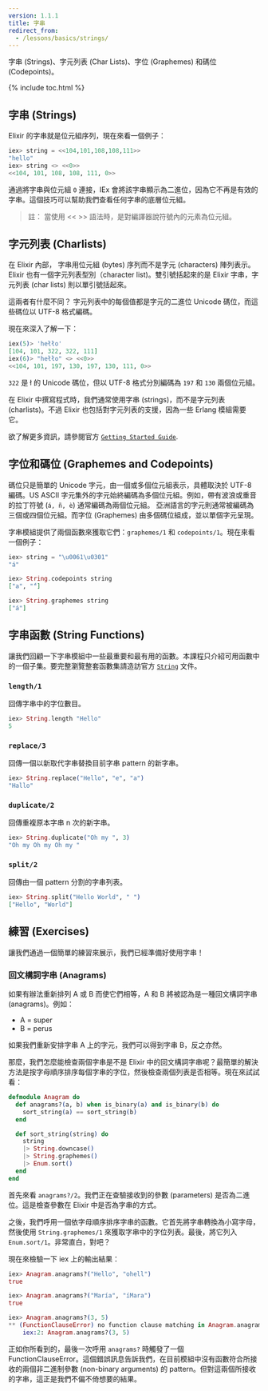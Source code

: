 ```yaml
---
version: 1.1.1
title: 字串
redirect_from:
  - /lessons/basics/strings/
---
```


字串 (Strings)、字元列表 (Char Lists)、字位 (Graphemes) 和碼位 (Codepoints)。

{% include toc.html %}

## 字串 (Strings)

Elixir 的字串就是位元組序列，現在來看一個例子：

```elixir
iex> string = <<104,101,108,108,111>>
"hello"
iex> string <> <<0>>
<<104, 101, 108, 108, 111, 0>>
```

通過將字串與位元組 `0` 連接，IEx 會將該字串顯示為二進位，因為它不再是有效的字串。這個技巧可以幫助我們查看任何字串的底層位元組。

>註： 當使用 << >> 語法時，是對編譯器說符號內的元素為位元組。

## 字元列表 (Charlists)

在 Elixir 內部， 字串用位元組 (bytes) 序列而不是字元 (characters) 陣列表示。Elixir 也有一個字元列表型別（character list)。雙引號括起來的是 Elixir 字串，字元列表 (char lists) 則以單引號括起來。

這兩者有什麼不同？ 字元列表中的每個值都是字元的二進位 Unicode 碼位，而這些碼位以 UTF-8 格式編碼。

現在來深入了解一下：

```elixir
iex(5)> 'hełło'
[104, 101, 322, 322, 111]
iex(6)> "hełło" <> <<0>>
<<104, 101, 197, 130, 197, 130, 111, 0>>
```

`322` 是  ł 的 Unicode 碼位，但以 UTF-8 格式分別編碼為 `197` 和 `130` 兩個位元組。

在 Elixir 中撰寫程式時，我們通常使用字串 (strings)，而不是字元列表 (charlists)。不過 Elixir 也包括對字元列表的支援，因為一些 Erlang 模組需要它。

欲了解更多資訊，請參閱官方 [`Getting Started Guide`](http://elixir-lang.org/getting-started/binaries-strings-and-char-lists.html).

## 字位和碼位 (Graphemes and Codepoints)

碼位只是簡單的 Unicode 字元，由一個或多個位元組表示，具體取決於 UTF-8 編碼。US ASCII 字元集外的字元始終編碼為多個位元組。例如，帶有波浪或重音的拉丁符號 (`á, ñ, è`) 通常編碼為兩個位元組。
亞洲語言的字元則通常被編碼為三個或四個位元組。而字位 (Graphemes) 由多個碼位組成，並以單個字元呈現。

字串模組提供了兩個函數來獲取它們：`graphemes/1` 和 `codepoints/1`。現在來看一個例子：

```elixir
iex> string = "\u0061\u0301"
"á"

iex> String.codepoints string
["a", "́"]

iex> String.graphemes string
["á"]
```

## 字串函數 (String Functions)

讓我們回顧一下字串模組中一些最重要和最有用的函數。本課程只介紹可用函數中的一個子集。要完整瀏覽整套函數集請造訪官方 [`String`](https://hexdocs.pm/elixir/String.html) 文件。

### `length/1`

回傳字串中的字位數目。

```elixir
iex> String.length "Hello"
5
```

### `replace/3`

回傳一個以新取代字串替換目前字串 pattern 的新字串。

```elixir
iex> String.replace("Hello", "e", "a")
"Hallo"
```

### `duplicate/2`

回傳重複原本字串 n 次的新字串。

```elixir
iex> String.duplicate("Oh my ", 3)
"Oh my Oh my Oh my "
```

### `split/2`

回傳由一個 pattern 分割的字串列表。

```elixir
iex> String.split("Hello World", " ")
["Hello", "World"]
```

## 練習 (Exercises)

讓我們通過一個簡單的練習來展示，我們已經準備好使用字串！

### 回文構詞字串 (Anagrams)

如果有辦法重新排列 A 或 B 而使它們相等，A 和 B 將被認為是一種回文構詞字串 (anagrams)。例如：

+ A = super
+ B = perus

如果我們重新安排字串 A 上的字元，我們可以得到字串 B，反之亦然。

那麼，我們怎麼能檢查兩個字串是不是 Elixir 中的回文構詞字串呢？最簡單的解決方法是按字母順序排序每個字串的字位，然後檢查兩個列表是否相等。現在來試試看：

```elixir
defmodule Anagram do
  def anagrams?(a, b) when is_binary(a) and is_binary(b) do
    sort_string(a) == sort_string(b)
  end

  def sort_string(string) do
    string
    |> String.downcase()
    |> String.graphemes()
    |> Enum.sort()
  end
end
```

首先來看 `anagrams?/2`。我們正在查驗接收到的參數 (parameters) 是否為二進位。這是檢查參數在 Elixir 中是否為字串的方式。

之後，我們呼用一個依字母順序排序字串的函數。它首先將字串轉換為小寫字母，然後使用 `String.graphemes/1` 來獲取字串中的字位列表。最後，將它列入 `Enum.sort/1`。非常直白，對吧？

現在來檢驗一下 iex 上的輸出結果：

```elixir
iex> Anagram.anagrams?("Hello", "ohell")
true

iex> Anagram.anagrams?("María", "íMara")
true

iex> Anagram.anagrams?(3, 5)
** (FunctionClauseError) no function clause matching in Anagram.anagrams?/2
    iex:2: Anagram.anagrams?(3, 5)
```

正如你所看到的，最後一次呼用 `anagrams?` 時觸發了一個 FunctionClauseError。這個錯誤訊息告訴我們，在目前模組中沒有函數符合所接收的兩個非二進制參數 (non-binary arguments) 的 pattern。但對這兩個所接收的字串，這正是我們不偏不倚想要的結果。